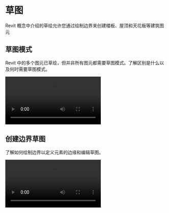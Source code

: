# 草图

Revit 概念中介绍的草绘允许您通过绘制边界来创建楼板、屋顶和天花板等建筑图元

## 草图模式
Revit 中的多个图元已草绘，但并非所有图元都需要草图模式。了解区别是什么以及何时需要草图模式。

<video src ="https://help.autodesk.com/videos/c1eacf30-5488-11ed-905f-859cd9fcf2e4/video.webm" controls="controls" > </video>
<!-- <video src ="../Videoes/SketchModes.webm" controls="controls" > </video> -->

## 创建边界草图
了解如何绘制边界以定义元素的边缘和编辑草图。

<video src ="https://help.autodesk.com/videos/ddf96610-3911-11ed-905f-859cd9fcf2e4/video.webm" controls="controls" > </video>
 <!-- <video src ="../Videoes/CreateBoundarySketch.webm" controls="controls" > </video> -->